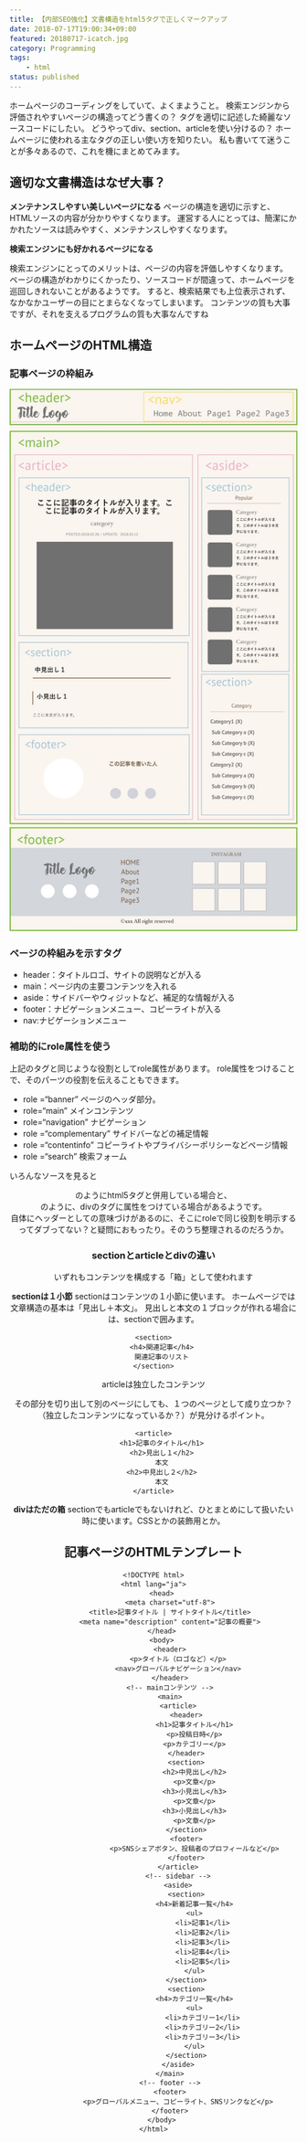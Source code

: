 ```yaml
---
title: 【内部SEO強化】文書構造をhtml5タグで正しくマークアップ
date: 2018-07-17T19:00:34+09:00
featured: 20180717-icatch.jpg
category: Programming
tags:
    - html
status: published
---
```


ホームページのコーディングをしていて、よくまようこと。 検索エンジンから評価されやすいページの構造ってどう書くの？ タグを適切に記述した綺麗なソースコードにしたい。 どうやってdiv、section、articleを使い分けるの？ ホームページに使われる主なタグの正しい使い方を知りたい。 私も書いてて迷うことが多々あるので、これを機にまとめてみます。

## 適切な文書構造はなぜ大事？

**メンテナンスしやすい美しいページになる**
ページの構造を適切に示すと、HTMLソースの内容が分かりやすくなります。 運営する人にとっては、簡潔にかかれたソースは読みやすく、メンテナンスしやすくなります。

**検索エンジンにも好かれるページになる**

検索エンジンにとってのメリットは、ページの内容を評価しやすくなります。 ページの構造がわかりにくかったり、ソースコードが間違って、ホームページを巡回しきれないことがあるようです。 すると、検索結果でも上位表示されず、なかなかユーザーの目にとまらなくなってしまいます。 コンテンツの質も大事ですが、それを支えるプログラムの質も大事なんですね

## ホームページのHTML構造
### 記事ページの枠組み
![ページの構造](ss-web-markup.jpg)

### ページの枠組みを示すタグ

* header：タイトルロゴ、サイトの説明などが入る
* main：ページ内の主要コンテンツを入れる
* aside：サイドバーやウィジットなど、補足的な情報が入る
* footer：ナビゲーションメニュー、コピーライトが入る
* nav:ナビゲーションメニュー

### 補助的にrole属性を使う

上記のタグと同じような役割としてrole属性があります。 role属性をつけることで、そのパーツの役割を伝えることもできます。

* role =“banner” ページのヘッダ部分。
* role=“main” メインコンテンツ
* role=“navigation” ナビゲーション
* role =“complementary” サイドバーなどの補足情報
* role =“contentinfo” コピーライトやプライバシーポリシーなどページ情報
* role =“search” 検索フォーム

いろんなソースを見ると
<header role="banner">のようにhtml5タグと併用している場合と、
<div id="main" role="main">のように、divのタグに属性をつけている場合があるようです。

<header>自体にヘッダーとしての意味づけがあるのに、そこにroleで同じ役割を明示するってダブってない？と疑問におもったり。そのうち整理されるのだろうか。

### sectionとarticleとdivの違い

いずれもコンテンツを構成する「箱」として使われます

**sectionは１小節**
sectionはコンテンツの１小節に使います。
ホームページでは文章構造の基本は「見出し＋本文」。
見出しと本文の１ブロックが作れる場合には、sectionで囲みます。


```markup
<section>
    <h4>関連記事</h4>
    関連記事のリスト
</section>
```

articleは独立したコンテンツ

その部分を切り出して別のページにしても、１つのページとして成り立つか？（独立したコンテンツになっているか？）が見分けるポイント。
```markup
<article>
    <h1>記事のタイトル</h1>
    <h2>見出し１</h2>
    本文
    <h2>中見出し２</h2>
    本文
</article>
```

**divはただの箱**
sectionでもarticleでもないけれど、ひとまとめにして扱いたい時に使います。CSSとかの装飾用とか。

## 記事ページのHTMLテンプレート
```markup
<!DOCTYPE html>
<html lang="ja">
    <head>
        <meta charset="utf-8">
        <title>記事タイトル | サイトタイトル</title>
        <meta name="description" content="記事の概要">
    </head>
    <body>
        <header>
            <p>タイトル（ロゴなど）</p>
            <nav>グローバルナビゲーション</nav>
        </header>
        <!-- mainコンテンツ -->
        <main>
            <article>
                <header>
                    <h1>記事タイトル</h1>
                    <p>投稿日時</p>
                    <p>カテゴリー</p>
                </header>
                <section>
                    <h2>中見出し</h2>
                    <p>文章</p>
                    <h3>小見出し</h3>
                    <p>文章</p>
                    <h3>小見出し</h3>
                    <p>文章</p>
                </section>
                <footer>
                    <p>SNSシェアボタン、投稿者のプロフィールなど</p>
                </footer>
            </article>
            <!-- sidebar -->
            <aside>
                <section>
                    <h4>新着記事一覧</h4>
                    <ul>
                        <li>記事1</li>
                        <li>記事2</li>
                        <li>記事3</li>
                        <li>記事4</li>
                        <li>記事5</li>
                    </ul>
                </section>
                <section>
                    <h4>カテゴリ一覧</h4>
                    <ul>
                        <li>カテゴリー1</li>
                        <li>カテゴリー2</li>
                        <li>カテゴリー3</li>
                    </ul>
                </section>
            </aside>
        </main>
        <!-- footer -->
        <footer>
            <p>グローバルメニュー、コピーライト、SNSリンクなど</p>
        </footer>
    </body>
</html>
```